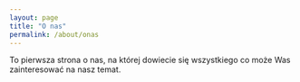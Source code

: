 ```yaml
---
layout: page
title: "O nas"
permalink: /about/onas
---
```


To pierwsza strona o nas, na której dowiecie się wszystkiego co może Was zainteresować na nasz temat.
